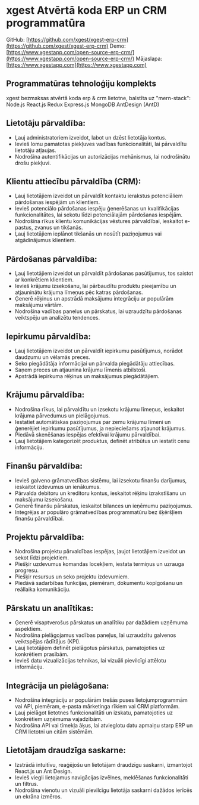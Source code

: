 # xgest Atvērtā koda ERP un CRM programmatūra

GitHub: [https://github.com/xgest/xgest-erp-crm](https://github.com/xgest/xgest-erp-crm)
Demo: [https://www.xgestapp.com/open-source-erp-crm/](https://www.xgestapp.com/open-source-erp-crm/)
Mājaslapa: [https://www.xgestapp.com](https://www.xgestapp.com)

## Programmatūras tehnoloģiju komplekts

xgest bezmaksas atvērtā koda erp & crm lietotne, balstīta uz "mern-stack": Node.js React.js Redux Express.js MongoDB AntDesign (AntD)

## Lietotāju pārvaldība:

- Ļauj administratoriem izveidot, labot un dzēst lietotāja kontus.
- Ievieš lomu pamatotas piekļuves vadības funkcionalitāti, lai pārvaldītu lietotāju atļaujas.
- Nodrošina autentifikācijas un autorizācijas mehānismus, lai nodrošinātu drošu piekļuvi.

## Klientu attiecību pārvaldība (CRM):

- Ļauj lietotājiem izveidot un pārvaldīt kontaktu ierakstus potenciāliem pārdošanas iespējām un klientiem.
- Ievieš potenciālo pārdošanas iespēju ģenerēšanas un kvalifikācijas funkcionalitātes, lai sekotu līdzi potenciālajām pārdošanas iespējām.
- Nodrošina rīkus klientu komunikācijas vēstures pārvaldībai, ieskaitot e-pastus, zvanus un tikšanās.
- Ļauj lietotājiem ieplānot tikšanās un nosūtīt paziņojumus vai atgādinājumus klientiem.

## Pārdošanas pārvaldība:

- Ļauj lietotājiem izveidot un pārvaldīt pārdošanas pasūtījumus, tos saistot ar konkrētiem klientiem.
- Ievieš krājumu izsekošanu, lai pārbaudītu produktu pieejamību un atjauninātu krājuma līmeņus pēc katras pārdošanas.
- Ģenerē rēķinus un apstrādā maksājumu integrāciju ar populārām maksājumu vārtām.
- Nodrošina vadības panelus un pārskatus, lai uzraudzītu pārdošanas veiktspēju un analizētu tendences.

## Iepirkumu pārvaldība:

- Ļauj lietotājiem izveidot un pārvaldīt iepirkumu pasūtījumus, norādot daudzumu un vēlamās preces.
- Seko piegādātāja informācijai un pārvalda piegādātāju attiecības.
- Saņem preces un atjaunina krājumu līmenis atbilstoši.
- Apstrādā iepirkuma rēķinus un maksājumus piegādātājiem.

## Krājumu pārvaldība:

- Nodrošina rīkus, lai pārvaldītu un izsekotu krājumu līmeņus, ieskaitot krājuma pārvedumus un pielāgojumus.
- Iestatiet automātiskas paziņojumus par zemu krājumu līmeni un ģenerējiet iepirkumu pasūtījumus, ja nepieciešams atjaunot krājumus.
- Piedāvā skenēšanas iespējas efektīvai krājumu pārvaldībai.
- Ļauj lietotājiem kategorizēt produktus, definēt atribūtus un iestatīt cenu informāciju.

## Finanšu pārvaldība:

- Ievieš galveno grāmatvedības sistēmu, lai izsekotu finanšu darījumus, ieskaitot izdevumus un ienākumus.
- Pārvalda debitoru un kreditoru kontus, ieskaitot rēķinu izrakstīšanu un maksājumu izsekošanu.
- Ģenerē finanšu pārskatus, ieskaitot bilances un ieņēmumu paziņojumus.
- Integrējas ar populāro grāmatvedības programmatūru bez šķēršļiem finanšu pārvaldībai.

## Projektu pārvaldība:

- Nodrošina projektu pārvaldības iespējas, ļaujot lietotājiem izveidot un sekot līdzi projektiem.
- Piešķir uzdevumus komandas locekļiem, iestata termiņus un uzrauga progresu.
- Piešķir resursus un seko projektu izdevumiem.
- Piedāvā sadarbības funkcijas, piemēram, dokumentu kopīgošanu un reāllaika komunikāciju.

## Pārskatu un analītikas:

- Ģenerē visaptverošus pārskatus un analītiku par dažādiem uzņēmuma aspektiem.
- Nodrošina pielāgojamus vadības paneļus, lai uzraudzītu galvenos veiktspējas rādītājus (KPI).
- Ļauj lietotājiem definēt pielāgotus pārskatus, pamatojoties uz konkrētiem prasībām.
- Ievieš datu vizualizācijas tehnikas, lai vizuāli pievilcīgi attēlotu informāciju.

## Integrācija un pielāgošana:

- Nodrošina integrāciju ar populārām trešās puses lietojumprogrammām vai API, piemēram, e-pasta mārketinga rīkiem vai CRM platformām.
- Ļauj pielāgot lietotnes funkcionalitāti un izskatu, pamatojoties uz konkrētiem uzņēmuma vajadzībām.
- Nodrošina API vai tīmekļa āķus, lai atvieglotu datu apmaiņu starp ERP un CRM lietotni un citām sistēmām.

## Lietotājam draudzīga saskarne:

- Izstrādā intuitīvu, reaģējošu un lietotājam draudzīgu saskarni, izmantojot React.js un Ant Design.
- Ievieš viegli lietojamus navigācijas izvēlnes, meklēšanas funkcionalitāti un filtrus.
- Nodrošina vienotu un vizuāli pievilcīgu lietotāja saskarni dažādos ierīcēs un ekrāna izmēros.